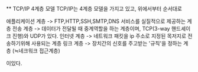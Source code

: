 ** TCP/IP 4계층 모델
TCP/IP는 4계층 모델을 가지고 있고, 위에서부터 순서대로

애플리케이션 계층 -> FTP,HTTP,SSH,SMTP,DNS 서비스를 실질적으로 제공하는 계층
전송 계층 -> 데이터가 전달될 때 중계역할을 하는 계층이며, TCP(3-way 핸드셰이크 진행)와 UDP가 있다. 
인터넷 계층 -> 네트워크 패킷을 ip 주소로 지정된 목저지로 전송하기위해 사용되는 계층
링크 계층 -> 장치간의 신호를 주고받는 '규칙'을 정하는 계층 (≒네크워크 접근계층)

이있다.


